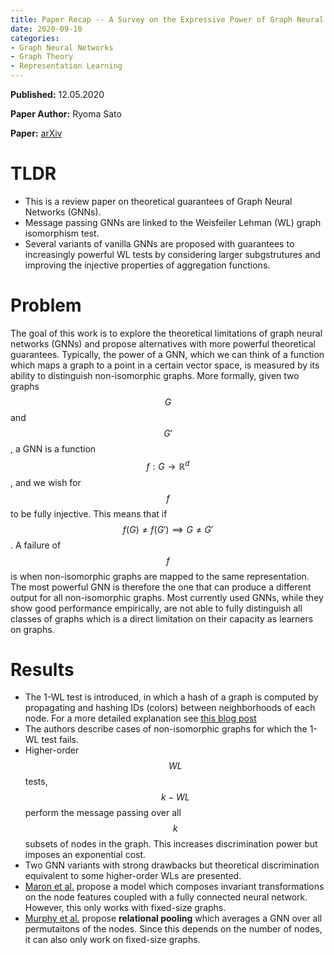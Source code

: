 ```yaml
---
title: Paper Recap -- A Survey on the Expressive Power of Graph Neural Networks 
date: 2020-09-10
categories:
- Graph Neural Networks 
- Graph Theory 
- Representation Learning 
---
```


**Published:** 12.05.2020

**Paper Author:** Ryoma Sato

**Paper:** [arXiv](https://arxiv.org/pdf/2003.04078.pdf)

# TLDR

* This is a review paper on theoretical guarantees of Graph Neural Networks (GNNs).
* Message passing GNNs are linked to the Weisfeiler Lehman (WL) graph isomorphism test.
* Several variants of vanilla GNNs are proposed with guarantees to increasingly powerful WL tests by considering larger subgstrutures and improving the injective properties of aggregation functions. 

# Problem

The goal of this work is to explore the theoretical limitations of graph neural networks (GNNs) and propose alternatives with more powerful theoretical guarantees.
Typically, the power of a GNN, which we can think of a function which maps a graph to a point in a certain vector space, is measured by its ability to distinguish non-isomorphic graphs.
More formally, given two graphs $$G$$ and $$G'$$, a GNN is a function $$f : G \rightarrow \mathbb{R}^d$$, and we wish for $$f$$ to be fully injective.
This means that if $$f(G) \neq f(G') \implies G \neq G'$$. A failure of $$f$$ is when non-isomorphic graphs are mapped to the same representation. 
The most powerful GNN is therefore the one that can produce a different output for all non-isomorphic graphs.
Most currently used GNNs, while they show good performance empirically, are not able to fully distinguish all classes of graphs which is a direct limitation on their capacity as learners on graphs. 


# Results 

* The 1-WL test is introduced, in which a hash of a graph is computed by propagating and hashing IDs (colors) between neighborhoods of each node. For a more detailed explanation see [this blog post](https://cgoliver.com/https://cgoliver.com/2020/06/30/wl.html)
* The authors describe cases of non-isomorphic graphs for which the 1-WL test fails.
* Higher-order $$WL$$ tests, $$k-WL$$ perform the message passing over all $$k$$ subsets of nodes in the graph. This increases discrimination power but imposes an exponential cost.
* Two GNN variants with strong drawbacks but theoretical discrimination equivalent to some higher-order WLs are presented.
* [Maron et al.](https://arxiv.org/abs/1812.09902) propose a model which composes invariant transformations on the node features coupled with a fully connected neural network. However, this only works with fixed-size graphs.
* [Murphy et al.](https://arxiv.org/abs/1903.02541) propose **relational pooling** which averages a GNN over all permutaitons of the nodes. Since this depends on the number of nodes, it can also only work on fixed-size graphs.


